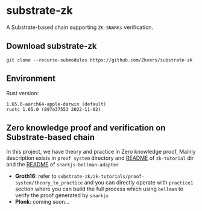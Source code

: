 # substrate-zk

A Substrate-based chain supporting `ZK-SNARKs` verification.

## Download substrate-zk
```
git clone --recurse-submodules https://github.com/Zkvers/substrate-zk
```

## Environment
Rust version:   
```
1.65.0-aarch64-apple-darwin (default)  
rustc 1.65.0 (897e37553 2022-11-02)
```
## Zero knowledge proof and verification on Substrate-based chain
In this project, we have theory and practice in Zero knowledge proof, Mainly description exists in `proof system` directory and [README](https://github.com/Zkvers/substrate-zk/blob/master/zk-tutorials/ZKSNARKS.md) of `zk-tutorial` dir and the [README](https://github.com/Zkvers/snarkjs-bellman-adapter/blob/main/README.md) of `snarkjs-bellman-adapter`
- **Groth16**: refer to `substrate-zk/zk-tutorials/proof-system/theory_to_practice` and you can directly operate with `practice1` section where you can build the full process which using `bellman` to verify the proof generated by `snarkjs`
- **Plonk**: coming soon...